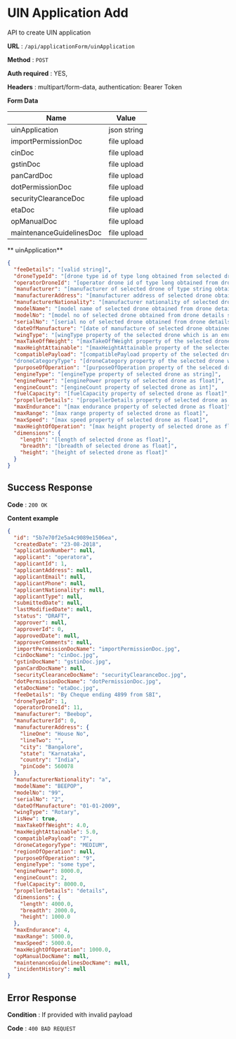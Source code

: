 # UIN Application Add

API to create UIN application

**URL** : `/api/applicationForm/uinApplication`

**Method** : `POST`

**Auth required** : YES,

**Headers** : multipart/form-data, authentication: Bearer Token

**Form Data**

| Name                       | Value                              |
| ---------------------------|------------------------------------|
| uinApplication             | json string                        |
| importPermissionDoc        | file upload                        |
| cinDoc                     | file upload                        |
| gstinDoc                   | file upload                        |
| panCardDoc                 | file upload                        |
| dotPermissionDoc           | file upload                        |
| securityClearanceDoc       | file upload                        |
| etaDoc                     | file upload                        |
| opManualDoc                | file upload                        |
| maintenanceGuidelinesDoc   | file upload                        |


** uinApplication**

```json
{
  "feeDetails": "[valid string]",
  "droneTypeId": "[drone type id of type long obtained from selected drone saved in the system]",
  "operatorDroneId": "[operator drone id of type long obtained from drone details saved in the system]",
  "manufacturer": "[manufacturer of selected drone of type string obtained from drone details saved in the system]",
  "manufacturerAddress": "[manufacturer address of selected drone obtained from drone details saved in the system]",
  "manufacturerNationality": "[manufacturer nationality of selected drone obtained from drone details saved in the system]",
  "modelName": "[model name of selected drone obtained from drone details saved in the system of type string]",
  "modelNo": "[model no of selected drone obtained from drone details saved in the system of type string]",
  "serialNo": "[serial no of selected drone obtained from drone details saved in the system of type string]",
  "dateOfManufacture": "[date of manufacture of selected drone obtained from drone details saved in the system]",
  "wingType": "[wingType property of the selected drone which is an enum [FIXED, ROTARY]]",
  "maxTakeOffWeight": "[maxTakeOffWeight property of the selected drone as float]",
  "maxHeightAttainable": "[maxHeightAttainable property of the selected drone as float]",
  "compatiblePayload": "[compatiblePayload property of the selected drone as string]"
  "droneCategoryType": "[droneCategory property of the selected drone which is one of [MICRO, SMALL, MEDIUM, LARGE]",
  "purposeOfOperation": "[purposeOfOperation property of the seleced drone as string]",
  "engineType": "[engineType property of selected drone as string]",
  "enginePower": "[enginePower property of selected drone as float]",
  "engineCount": "[engineCount property of selected drone as int]",
  "fuelCapacity": "[fuelCapacity property of selected drone as float]",
  "propellerDetails": "[propellerDetails property of selected drone as string]",
  "maxEndurance": "[max endurance property of selected drone as float]",
  "maxRange": "[max range property of selected drone as float]",
  "maxSpeed": "[max speed property of selected drone as float]",
  "maxHeightOfOperation": "[max height property of selected drone as float]",
  "dimensions": {
    "length": "[length of selected drone as float]",
    "breadth": "[breadth of selected drone as float]",
    "height": "[height of selected drone as float]"
  }
}
```


## Success Response

**Code** : `200 OK`

**Content example**

```json
{
  "id": "5b7e70f2e5a4c9089e1506ea",
  "createdDate": "23-08-2018",
  "applicationNumber": null,
  "applicant": "operatora",
  "applicantId": 1,
  "applicantAddress": null,
  "applicantEmail": null,
  "applicantPhone": null,
  "applicantNationality": null,
  "applicantType": null,
  "submittedDate": null,
  "lastModifiedDate": null,
  "status": "DRAFT",
  "approver": null,
  "approverId": 0,
  "approvedDate": null,
  "approverComments": null,
  "importPermissionDocName": "importPermissionDoc.jpg",
  "cinDocName": "cinDoc.jpg",
  "gstinDocName": "gstinDoc.jpg",
  "panCardDocName": null,
  "securityClearanceDocName": "securityClearanceDoc.jpg",
  "dotPermissionDocName": "dotPermissionDoc.jpg",
  "etaDocName": "etaDoc.jpg",
  "feeDetails": "By Cheque ending 4899 from SBI",
  "droneTypeId": 1,
  "operatorDroneId": 11,
  "manufacturer": "Beebop",
  "manufacturerId": 0,
  "manufacturerAddress": {
    "lineOne": "House No",
    "lineTwo": "",
    "city": "Bangalore",
    "state": "Karnataka",
    "country": "India",
    "pinCode": 560078
  },
  "manufacturerNationality": "a",
  "modelName": "BEEPOP",
  "modelNo": "99",
  "serialNo": "2",
  "dateOfManufacture": "01-01-2009",
  "wingType": "Rotary",
  "isNew": true,
  "maxTakeOffWeight": 4.0,
  "maxHeightAttainable": 5.0,
  "compatiblePayload": "7",
  "droneCategoryType": "MEDIUM",
  "regionOfOperation": null,
  "purposeOfOperation": "9",
  "engineType": "some type",
  "enginePower": 8000.0,
  "engineCount": 2,
  "fuelCapacity": 8000.0,
  "propellerDetails": "details",
  "dimensions": {
    "length": 4000.0,
    "breadth": 2000.0,
    "height": 1000.0
  },
  "maxEndurance": 4,
  "maxRange": 5000.0,
  "maxSpeed": 5000.0,
  "maxHeightOfOperation": 1000.0,
  "opManualDocName": null,
  "maintenanceGuidelinesDocName": null,
  "incidentHistory": null
}
```

## Error Response

**Condition** : If provided with invalid payload

**Code** : `400 BAD REQUEST`
